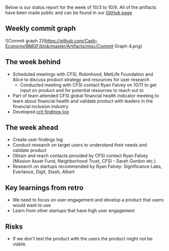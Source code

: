 Below is our status report for the week of 10/3 to 10/9. All of the artifacts have been made public and can be found in our [GitHub page](https://github.com/Cash-Economy/BMGF)

## Weekly commit graph

![Commit graph 2](https://github.com/Cash-Economy/BMGF/blob/master/Artifacts/misc/Commit Graph 4.png)


## The week behind

* Scheduled meetings with CFSI, Robinhood, MetLife Foundation and Alice to discuss product strategy and resources for user research
  * Conducted meeting with CFSI contact Ryan Falvey on 10/11 to get input on product and for potential resources to reach out to
* Part of team attended CFSI global financial health indicator meeting to learn about financial health and validate product with leaders in the financial inclusion industry
* Developed [crit findings log](https://github.com/Cash-Economy/BMGF/blob/master/process/Crit%20Findings%20Log.md)

## The week ahead

* Create user findings log
* Conduct research on target users to understand their needs and validate product
* Obtain and reach contacts provided by CFSI contact Ryan Falvey (Mission Asset Fund, Neighborhood Trust, CFSI - Sarah Gordon etc.)
* Research on startups recommended by Ryan Falvey: Significance Labs, Everlance, Digit, Stash, Albert

## Key learnings from retro

* We need to focus on user engagement and develop a product that users would want to use
* Learn from other startups that have high user engagement

## Risks

* If we don't test the product with the users the product might not be viable.
